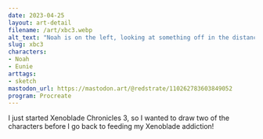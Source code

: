 ```yaml
---
date: 2023-04-25
layout: art-detail
filename: /art/xbc3.webp
alt_text: "Noah is on the left, looking at something off in the distance. Eunie is looking at you mouth agape."
slug: xbc3
characters:
- Noah
- Eunie
arttags:
- sketch
mastodon_url: https://mastodon.art/@redstrate/110262783603849052
program: Procreate
---
```

I just started Xenoblade Chronicles 3, so I wanted to draw two of the characters before I go back to feeding my Xenoblade addiction!

